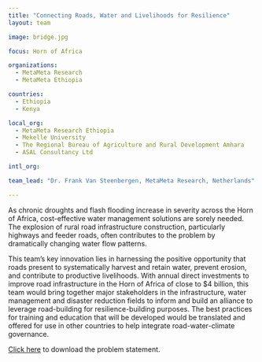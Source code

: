 ```yaml
---
title: "Connecting Roads, Water and Livelihoods for Resilience"
layout: team

image: bridge.jpg

focus: Horn of Africa

organizations:
  - MetaMeta Research
  - MetaMeta Ethiopia

countries: 
  - Ethiopia
  - Kenya

local_org: 
  - MetaMeta Research Ethiopia
  - Mekelle University
  - The Regional Bureau of Agriculture and Rural Development Amhara
  - ASAL Consultancy Ltd

intl_org:

team_lead: "Dr. Frank Van Steenbergen, MetaMeta Research, Netherlands"

---
```


As chronic droughts and flash flooding increase in severity across the Horn of Africa, cost-effective water management solutions are sorely needed. The explosion of rural road infrastructure construction, particularly highways and feeder roads, often contributes to the problem by dramatically changing water flow patterns.
 
This team’s key innovation lies in harnessing the positive opportunity that roads present to systematically harvest and retain water, prevent erosion, and contribute to productive livelihoods. With annual direct investments to improve road infrastructure in the Horn of Africa of close to $4 billion, this team would bring together major stakeholders in the infrastructure, water management and disaster reduction fields to inform and build an alliance to leverage road-building for resilience-building purposes. The best practices for training and education that will be developed would be translated and offered for use in other countries to help integrate road-water-climate governance.

[Click here](http://www.globalresiliencepartnership.org/assets/downloads/MetaMeta-problem-statement.pdf) to download the problem statement.